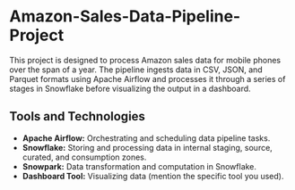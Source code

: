 # Amazon-Sales-Data-Pipeline-Project
This project is designed to process Amazon sales data for mobile phones over the span of a year. The pipeline ingests data in CSV, JSON, and Parquet formats using Apache Airflow and processes it through a series of stages in Snowflake before visualizing the output in a dashboard.

## Tools and Technologies

- **Apache Airflow:** Orchestrating and scheduling data pipeline tasks.
- **Snowflake:** Storing and processing data in internal staging, source, curated, and consumption zones.
- **Snowpark:** Data transformation and computation in Snowflake.
- **Dashboard Tool:** Visualizing data (mention the specific tool you used).
